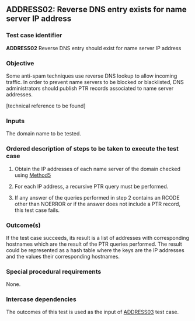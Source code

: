 ## ADDRESS02: Reverse DNS entry exists for name server IP address

### Test case identifier
**ADDRESS02** Reverse DNS entry should exist for name server IP address

### Objective

Some anti-spam techniques use reverse DNS lookup to allow incoming traffic.
In order to prevent name servers to be blocked or blacklisted, DNS 
administrators should publish PTR records associated to name server
addresses.

[technical reference to be found]

### Inputs

The domain name to be tested.

### Ordered description of steps to be taken to execute the test case

1. Obtain the IP addresses of each name server of the domain checked
   using [Method5](../Methods.md)

2. For each IP address, a recursive PTR query must be performed.

3. If any answer of the queries performed in step 2 contains an RCODE
   other than NOERROR or if the answer does not include a PTR record,
   this test case fails.

### Outcome(s)

If the test case succeeds, its result is a list of addresses with corresponding
hostnames which are the result of the PTR queries performed.
The result could be represented as a hash table where the keys are the IP
addresses and the values their corresponding hostnames.

### Special procedural requirements

None.

### Intercase dependencies

The outcomes of this test is used as the input of [ADDRESS03](address03.md) test case.
